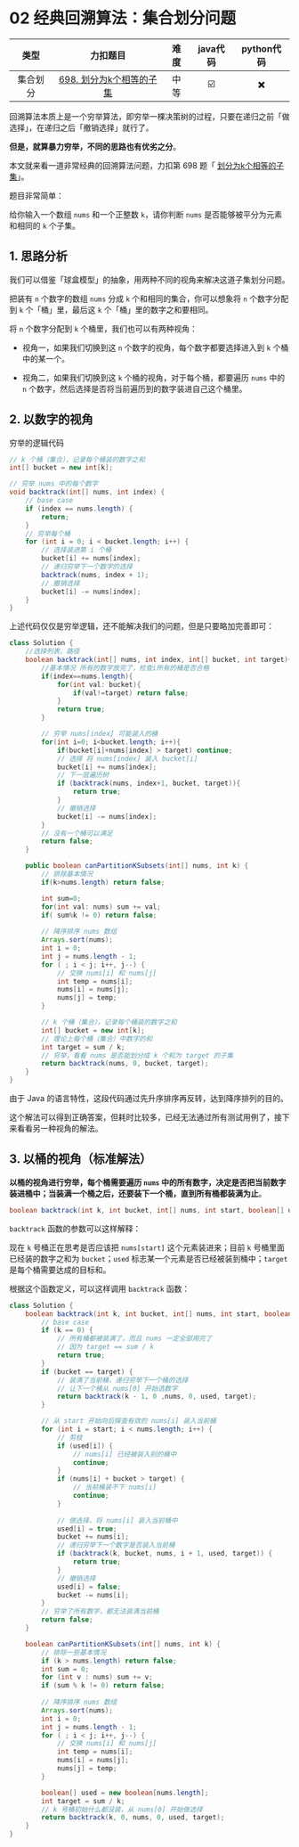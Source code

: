 # 02 经典回溯算法：集合划分问题

|   类型   |                           力扣题目                           | 难度 | java代码 | python代码 |
| :------: | :----------------------------------------------------------: | :--: | :------: | :--------: |
| 集合划分 | [698. 划分为k个相等的子集](https://leetcode-cn.com/problems/partition-to-k-equal-sum-subsets/) | 中等 |    ☑️     |     ✖️      |

回溯算法本质上是一个穷举算法，即穷举一棵决策树的过程，只要在递归之前「做选择」，在递归之后「撤销选择」就行了。

**但是，就算暴力穷举，不同的思路也有优劣之分**。

本文就来看一道非常经典的回溯算法问题，力扣第 698 题「 [划分为k个相等的子集](https://leetcode-cn.com/problems/partition-to-k-equal-sum-subsets/)」。

题目非常简单：

给你输入一个数组 `nums` 和一个正整数 `k`，请你判断 `nums` 是否能够被平分为元素和相同的 `k` 个子集。

## 1. 思路分析

我们可以借鉴「球盒模型」的抽象，用两种不同的视角来解决这道子集划分问题。

把装有 `n` 个数字的数组 `nums` 分成 `k` 个和相同的集合，你可以想象将 `n` 个数字分配到 `k` 个「桶」里，最后这 `k` 个「桶」里的数字之和要相同。

将 `n` 个数字分配到 `k` 个桶里，我们也可以有两种视角：

* 视角一，如果我们切换到这 `n` 个数字的视角，每个数字都要选择进入到 `k` 个桶中的某一个。

* 视角二，如果我们切换到这 `k` 个桶的视角，对于每个桶，都要遍历 `nums` 中的 `n` 个数字，然后选择是否将当前遍历到的数字装进自己这个桶里。

## 2. 以数字的视角

穷举的逻辑代码

```java
// k 个桶（集合），记录每个桶装的数字之和
int[] bucket = new int[k];

// 穷举 nums 中的每个数字
void backtrack(int[] nums, int index) {
    // base case
    if (index == nums.length) {
        return;
    }
    // 穷举每个桶
    for (int i = 0; i < bucket.length; i++) {
        // 选择装进第 i 个桶
        bucket[i] += nums[index];
        // 递归穷举下一个数字的选择
        backtrack(nums, index + 1);
        // 撤销选择
        bucket[i] -= nums[index];
    }
}
```

上述代码仅仅是穷举逻辑，还不能解决我们的问题，但是只要略加完善即可：

```java
class Solution {
    //选择列表，路径
    boolean backtrack(int[] nums, int index, int[] bucket, int target){
        //基本情况 所有的数字放完了，检查i所有的桶是否合格
        if(index==nums.length){
            for(int val: bucket){
                if(val!=target) return false;
            }
            return true;
        }

        // 穷举 nums[index] 可能装入的桶
        for(int i=0; i<bucket.length; i++){
            if(bucket[i]+nums[index] > target) continue;
            // 选择 将 nums[index] 装入 bucket[i]
            bucket[i] += nums[index];
            // 下一层遍历树
            if (backtrack(nums, index+1, bucket, target)){
                return true;
            }
            // 撤销选择
            bucket[i] -= nums[index];
        }
        // 没有一个桶可以满足
        return false;
    }

    public boolean canPartitionKSubsets(int[] nums, int k) {
        // 排除基本情况
        if(k>nums.length) return false;

        int sum=0;
        for(int val: nums) sum += val;
        if( sum%k != 0) return false;
        
        // 降序排序 nums 数组 
        Arrays.sort(nums);
        int i = 0;
        int j = nums.length - 1;
        for ( ; i < j; i++, j--) {
            // 交换 nums[i] 和 nums[j]
            int temp = nums[i];
            nums[i] = nums[j];
            nums[j] = temp;
        }

        // k 个桶（集合），记录每个桶装的数字之和
        int[] bucket = new int[k];
        // 理论上每个桶（集合）中数字的和
        int target = sum / k;
        // 穷举，看看 nums 是否能划分成 k 个和为 target 的子集
        return backtrack(nums, 0, bucket, target);
    }
}
```

由于 Java 的语言特性，这段代码通过先升序排序再反转，达到降序排列的目的。

这个解法可以得到正确答案，但耗时比较多，已经无法通过所有测试用例了，接下来看看另一种视角的解法。

## 3. 以桶的视角（标准解法）

**以桶的视角进行穷举，每个桶需要遍历 `nums` 中的所有数字，决定是否把当前数字装进桶中；当装满一个桶之后，还要装下一个桶，直到所有桶都装满为止**。

```java
boolean backtrack(int k, int bucket, int[] nums, int start, boolean[] used, int target);
```

 `backtrack` 函数的参数可以这样解释：

现在 `k` 号桶正在思考是否应该把 `nums[start]` 这个元素装进来；目前 `k` 号桶里面已经装的数字之和为 `bucket`；`used` 标志某一个元素是否已经被装到桶中；`target` 是每个桶需要达成的目标和。

根据这个函数定义，可以这样调用 `backtrack` 函数：

```java
class Solution {
    boolean backtrack(int k, int bucket, int[] nums, int start, boolean[] used, int target) {
        // base case
        if (k == 0) {
            // 所有桶都被装满了，而且 nums 一定全部用完了
            // 因为 target == sum / k
            return true;
        }
        if (bucket == target) {
            // 装满了当前桶，递归穷举下一个桶的选择
            // 让下一个桶从 nums[0] 开始选数字
            return backtrack(k - 1, 0 ,nums, 0, used, target);
        }

        // 从 start 开始向后探查有效的 nums[i] 装入当前桶
        for (int i = start; i < nums.length; i++) {
            // 剪枝
            if (used[i]) {
                // nums[i] 已经被装入别的桶中
                continue;
            }
            if (nums[i] + bucket > target) {
                // 当前桶装不下 nums[i]
                continue;
            }
          
            // 做选择，将 nums[i] 装入当前桶中
            used[i] = true;
            bucket += nums[i];
            // 递归穷举下一个数字是否装入当前桶
            if (backtrack(k, bucket, nums, i + 1, used, target)) {
                return true;
            }
            // 撤销选择
            used[i] = false;
            bucket -= nums[i];
        }
        // 穷举了所有数字，都无法装满当前桶
        return false;
    }

    boolean canPartitionKSubsets(int[] nums, int k) {
        // 排除一些基本情况
        if (k > nums.length) return false;
        int sum = 0;
        for (int v : nums) sum += v;
        if (sum % k != 0) return false;
        
        // 降序排序 nums 数组 
        Arrays.sort(nums);
        int i = 0;
        int j = nums.length - 1;
        for ( ; i < j; i++, j--) {
            // 交换 nums[i] 和 nums[j]
            int temp = nums[i];
            nums[i] = nums[j];
            nums[j] = temp;
        }

        boolean[] used = new boolean[nums.length];
        int target = sum / k;
        // k 号桶初始什么都没装，从 nums[0] 开始做选择
        return backtrack(k, 0, nums, 0, used, target);
    }
}
```

